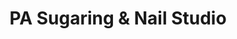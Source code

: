 ---
title: "PA Sugaring & Nail Studio"
url: /allentown/pa-sugaring-and-nail-studio/
shop: beauty
---
